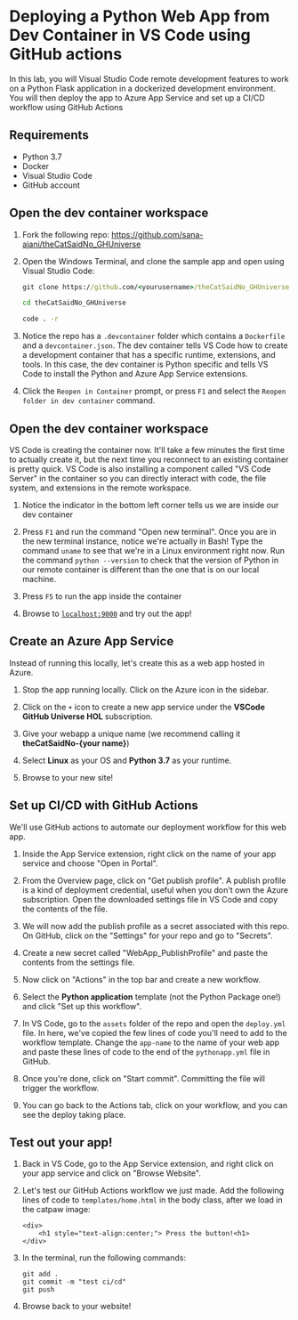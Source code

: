 # Deploying a Python Web App from Dev Container in VS Code using GitHub actions

In this lab, you will Visual Studio Code remote development features to work on a Python Flask application in a dockerized development environment. You will then deploy the app to Azure App Service and set up a CI/CD workflow using GitHub Actions


## Requirements

- Python 3.7
- Docker
- Visual Studio Code
- GitHub account

## Open the dev container workspace

1. Fork the following repo: https://github.com/sana-ajani/theCatSaidNo_GHUniverse

1. Open the Windows Terminal, and clone the sample app and open using Visual Studio Code:

    ```cmd
    git clone https://github.com/<yourusername>/theCatSaidNo_GHUniverse

    cd theCatSaidNo_GHUniverse

    code . -r
    ```

1. Notice the repo has a `.devcontainer` folder which contains a `Dockerfile` and a `devcontainer.json`. The dev container tells VS Code how to create a development container that has a specific runtime, extensions, and tools. In this case, the dev container is Python specific and tells VS Code to install the Python and Azure App Service extensions. 

1. Click the `Reopen in Container` prompt, or press `F1` and select the `Reopen folder in dev container` command.


## Open the dev container workspace

VS Code is creating the container now. It'll take a few minutes the first time to actually create it, but the next time you reconnect to an existing container is pretty quick. VS Code is also installing a component called "VS Code Server" in the container so you can directly interact with code, the file system, and extensions in the remote workspace.

1. Notice the indicator in the bottom left corner tells us we are inside our dev container

1. Press `F1` and run the command "Open new terminal". Once you are in the new terminal instance, notice we're actually in Bash! Type the command `uname` to see that we're in a Linux environment right now. Run the command `python --version` to check that the version of Python in our remote container is different than the one that is on our local machine. 

1. Press `F5` to run the app inside the container

1. Browse to [`localhost:9000`](http://localhost:9000/) and try out the app! 


## Create an Azure App Service

Instead of running this locally, let's create this as a web app hosted in Azure. 

1. Stop the app running locally. Click on the Azure icon in the sidebar. 

1. Click on the `+` icon to create a new app service under the **VSCode GitHub Universe HOL** subscription.

1. Give your webapp a unique name (we recommend calling it **theCatSaidNo-{your name}**)

1. Select **Linux** as your OS and **Python 3.7** as your runtime. 

1. Browse to your new site! 

## Set up CI/CD with GitHub Actions 

We'll use GitHub actions to automate our deployment workflow for this web app. 

1. Inside the App Service extension, right click on the name of your app service and choose "Open in Portal".

1. From the Overview page, click on "Get publish profile". A publish profile is a kind of deployment credential, useful when you don't own the Azure subscription. Open the downloaded settings file in VS Code and copy the contents of the file.

1. We will now add the publish profile as a secret associated with this repo. On GitHub, click on the "Settings" for your repo and go to "Secrets". 

1. Create a new secret called "WebApp_PublishProfile" and paste the contents from the settings file.

1. Now click on "Actions" in the top bar and create a new workflow. 

1. Select the **Python application** template (not the Python Package one!) and click "Set up this workflow".

1. In VS Code, go to the `assets` folder of the repo and open the `deploy.yml` file. In here, we've copied the few lines of code you'll need to add to the workflow template. Change the `app-name` to the name of your web app and paste these lines of code to the end of the `pythonapp.yml` file in GitHub.

1. Once you're done, click on "Start commit". Committing the file will trigger the workflow.

1. You can go back to the Actions tab, click on your workflow, and you can see the deploy taking place. 


## Test out your app!

1. Back in VS Code, go to the App Service extension, and right click on your app service and click on "Browse Website". 

1. Let's test our GitHub Actions workflow we just made. Add the following lines of code to `templates/home.html` in the body class, after we load in the catpaw image:

    ```
    <div>
        <h1 style="text-align:center;"> Press the button!<h1>
    </div>
    ```

1. In the terminal, run the following commands:

    ```
    git add .
    git commit -m "test ci/cd"
    git push
    ```

1. Browse back to your website!